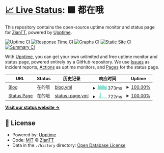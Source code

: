 # [📈 Live Status](https://demo.upptime.js.org): <!--live status--> **🟩 都在哦**

This repository contains the open-source uptime monitor and status page for [ZianTT](https://demo.upptime.js.org), powered by [Upptime](https://github.com/upptime/upptime).

[![Uptime CI](https://github.com/ZianTT/status/workflows/Uptime%20CI/badge.svg)](https://github.com/ZianTT/status/actions?query=workflow%3A%22Uptime+CI%22)
[![Response Time CI](https://github.com/ZianTT/status/workflows/Response%20Time%20CI/badge.svg)](https://github.com/ZianTT/status/actions?query=workflow%3A%22Response+Time+CI%22)
[![Graphs CI](https://github.com/ZianTT/status/workflows/Graphs%20CI/badge.svg)](https://github.com/ZianTT/status/actions?query=workflow%3A%22Graphs+CI%22)
[![Static Site CI](https://github.com/ZianTT/status/workflows/Static%20Site%20CI/badge.svg)](https://github.com/ZianTT/status/actions?query=workflow%3A%22Static+Site+CI%22)
[![Summary CI](https://github.com/ZianTT/status/workflows/Summary%20CI/badge.svg)](https://github.com/ZianTT/status/actions?query=workflow%3A%22Summary+CI%22)

With [Upptime](https://upptime.js.org), you can get your own unlimited and free uptime monitor and status page, powered entirely by a GitHub repository. We use [Issues](https://github.com/ZianTT/status/issues) as incident reports, [Actions](https://github.com/ZianTT/status/actions) as uptime monitors, and [Pages](https://demo.upptime.js.org) for the status page.

<!--start: status pages-->
<!-- This summary is generated by Upptime (https://github.com/upptime/upptime) -->
<!-- Do not edit this manually, your changes will be overwritten -->
<!-- prettier-ignore -->
| URL | Status | 历史记录 | 响应时间 | Uptime |
| --- | ------ | ------- | ------------- | ------ |
| <img alt="" src="https://icons.duckduckgo.com/ip3/ziantt.top.ico" height="13"> [Blog](https://ziantt.top) | 在的哦 | [blog.yml](https://github.com/ZianTT/status/commits/HEAD/history/blog.yml) | <details><summary><img alt="响应时间趋势" src="./graphs/blog/response-time-week.png" height="20"> 373ms</summary><br><a href="https://status.ziantt.top/history/blog"><img alt="响应时间 373" src="https://img.shields.io/endpoint?url=https%3A%2F%2Fraw.githubusercontent.com%2FZianTT%2Fstatus%2FHEAD%2Fapi%2Fblog%2Fresponse-time.json"></a><br><a href="https://status.ziantt.top/history/blog"><img alt="24-hour response time 493" src="https://img.shields.io/endpoint?url=https%3A%2F%2Fraw.githubusercontent.com%2FZianTT%2Fstatus%2FHEAD%2Fapi%2Fblog%2Fresponse-time-day.json"></a><br><a href="https://status.ziantt.top/history/blog"><img alt="7-day response time 373" src="https://img.shields.io/endpoint?url=https%3A%2F%2Fraw.githubusercontent.com%2FZianTT%2Fstatus%2FHEAD%2Fapi%2Fblog%2Fresponse-time-week.json"></a><br><a href="https://status.ziantt.top/history/blog"><img alt="30-day response time 373" src="https://img.shields.io/endpoint?url=https%3A%2F%2Fraw.githubusercontent.com%2FZianTT%2Fstatus%2FHEAD%2Fapi%2Fblog%2Fresponse-time-month.json"></a><br><a href="https://status.ziantt.top/history/blog"><img alt="1-year response time 373" src="https://img.shields.io/endpoint?url=https%3A%2F%2Fraw.githubusercontent.com%2FZianTT%2Fstatus%2FHEAD%2Fapi%2Fblog%2Fresponse-time-year.json"></a></details> | <details><summary><a href="https://status.ziantt.top/history/blog">100.00%</a></summary><a href="https://status.ziantt.top/history/blog"><img alt="Uptime 100.00%" src="https://img.shields.io/endpoint?url=https%3A%2F%2Fraw.githubusercontent.com%2FZianTT%2Fstatus%2FHEAD%2Fapi%2Fblog%2Fuptime.json"></a><br><a href="https://status.ziantt.top/history/blog"><img alt="24-hour uptime 100.00%" src="https://img.shields.io/endpoint?url=https%3A%2F%2Fraw.githubusercontent.com%2FZianTT%2Fstatus%2FHEAD%2Fapi%2Fblog%2Fuptime-day.json"></a><br><a href="https://status.ziantt.top/history/blog"><img alt="7-day uptime 100.00%" src="https://img.shields.io/endpoint?url=https%3A%2F%2Fraw.githubusercontent.com%2FZianTT%2Fstatus%2FHEAD%2Fapi%2Fblog%2Fuptime-week.json"></a><br><a href="https://status.ziantt.top/history/blog"><img alt="30-day uptime 100.00%" src="https://img.shields.io/endpoint?url=https%3A%2F%2Fraw.githubusercontent.com%2FZianTT%2Fstatus%2FHEAD%2Fapi%2Fblog%2Fuptime-month.json"></a><br><a href="https://status.ziantt.top/history/blog"><img alt="1-year uptime 100.00%" src="https://img.shields.io/endpoint?url=https%3A%2F%2Fraw.githubusercontent.com%2FZianTT%2Fstatus%2FHEAD%2Fapi%2Fblog%2Fuptime-year.json"></a></details>
| <img alt="" src="https://icons.duckduckgo.com/ip3/status.ziantt.top.ico" height="13"> [Status Page](https://status.ziantt.top) | 在的哦 | [status-page.yml](https://github.com/ZianTT/status/commits/HEAD/history/status-page.yml) | <details><summary><img alt="响应时间趋势" src="./graphs/status-page/response-time-week.png" height="20"> 722ms</summary><br><a href="https://status.ziantt.top/history/status-page"><img alt="响应时间 722" src="https://img.shields.io/endpoint?url=https%3A%2F%2Fraw.githubusercontent.com%2FZianTT%2Fstatus%2FHEAD%2Fapi%2Fstatus-page%2Fresponse-time.json"></a><br><a href="https://status.ziantt.top/history/status-page"><img alt="24-hour response time 537" src="https://img.shields.io/endpoint?url=https%3A%2F%2Fraw.githubusercontent.com%2FZianTT%2Fstatus%2FHEAD%2Fapi%2Fstatus-page%2Fresponse-time-day.json"></a><br><a href="https://status.ziantt.top/history/status-page"><img alt="7-day response time 722" src="https://img.shields.io/endpoint?url=https%3A%2F%2Fraw.githubusercontent.com%2FZianTT%2Fstatus%2FHEAD%2Fapi%2Fstatus-page%2Fresponse-time-week.json"></a><br><a href="https://status.ziantt.top/history/status-page"><img alt="30-day response time 722" src="https://img.shields.io/endpoint?url=https%3A%2F%2Fraw.githubusercontent.com%2FZianTT%2Fstatus%2FHEAD%2Fapi%2Fstatus-page%2Fresponse-time-month.json"></a><br><a href="https://status.ziantt.top/history/status-page"><img alt="1-year response time 722" src="https://img.shields.io/endpoint?url=https%3A%2F%2Fraw.githubusercontent.com%2FZianTT%2Fstatus%2FHEAD%2Fapi%2Fstatus-page%2Fresponse-time-year.json"></a></details> | <details><summary><a href="https://status.ziantt.top/history/status-page">100.00%</a></summary><a href="https://status.ziantt.top/history/status-page"><img alt="Uptime 100.00%" src="https://img.shields.io/endpoint?url=https%3A%2F%2Fraw.githubusercontent.com%2FZianTT%2Fstatus%2FHEAD%2Fapi%2Fstatus-page%2Fuptime.json"></a><br><a href="https://status.ziantt.top/history/status-page"><img alt="24-hour uptime 100.00%" src="https://img.shields.io/endpoint?url=https%3A%2F%2Fraw.githubusercontent.com%2FZianTT%2Fstatus%2FHEAD%2Fapi%2Fstatus-page%2Fuptime-day.json"></a><br><a href="https://status.ziantt.top/history/status-page"><img alt="7-day uptime 100.00%" src="https://img.shields.io/endpoint?url=https%3A%2F%2Fraw.githubusercontent.com%2FZianTT%2Fstatus%2FHEAD%2Fapi%2Fstatus-page%2Fuptime-week.json"></a><br><a href="https://status.ziantt.top/history/status-page"><img alt="30-day uptime 100.00%" src="https://img.shields.io/endpoint?url=https%3A%2F%2Fraw.githubusercontent.com%2FZianTT%2Fstatus%2FHEAD%2Fapi%2Fstatus-page%2Fuptime-month.json"></a><br><a href="https://status.ziantt.top/history/status-page"><img alt="1-year uptime 100.00%" src="https://img.shields.io/endpoint?url=https%3A%2F%2Fraw.githubusercontent.com%2FZianTT%2Fstatus%2FHEAD%2Fapi%2Fstatus-page%2Fuptime-year.json"></a></details>

<!--end: status pages-->

[**Visit our status website →**](https://demo.upptime.js.org)

## 📄 License

- Powered by: [Upptime](https://github.com/upptime/upptime)
- Code: [MIT](./LICENSE) © [ZianTT](https://demo.upptime.js.org)
- Data in the `./history` directory: [Open Database License](https://opendatacommons.org/licenses/odbl/1-0/)
